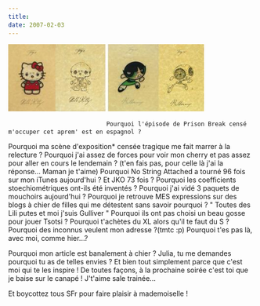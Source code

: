 ```yaml
---
title: 
date: 2007-02-03
---
```


![une image](./img/708114150_small.jpg)


                                Pourquoi l'épisode de Prison Break censé m'occuper cet aprem' est en espagnol ?
Pourquoi ma scène d'exposition* censée tragique me fait marrer à la relecture ?
Pourquoi j'ai assez de forces pour voir mon cherry et pas assez pour aller en cours le lendemain ? (t'en fais pas, pour celle là j'ai la réponse... Maman je t'aime)
Pourquoi No String Attached a tourné 96 fois sur mon iTunes aujourd'hui ? Et JKO 73 fois ?
Pourquoi les coefficients stoechiométriques ont-ils été inventés ?
Pourquoi j'ai vidé 3 paquets de mouchoirs aujourd'hui ?
Pourquoi je retrouve MES expressions sur des blogs à chier de filles qui me détestent sans savoir pourquoi ? " Toutes des Lili putes et moi j'suis Gulliver "
Pourquoi ils ont pas choisi un beau gosse pour jouer Tsotsi ?
Pourquoi t'achètes du XL alors qu'il te faut du S ?
Pourquoi des inconnus veulent mon adresse ?(tmtc :p)
Pourquoi t'es pas là, avec moi, comme hier...?

Pourquoi mon article est banalement à chier ?
Julia, tu me demandes pourquoi tu as de telles envies ? Et bien tout simplement parce que c'est moi qui te les inspire ! De toutes façons, à la prochaine soirée c'est toi que je baise sur le canapé ! J't'aime sale trainée...

Et boycottez tous SFr pour faire plaisir à mademoiselle !
            
